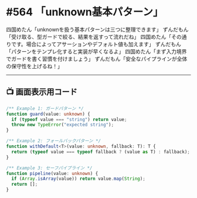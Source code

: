 # #564 「unknown基本パターン」

四国めたん「unknownを扱う基本パターンは三つに整理できます」
ずんだもん「受け取る、型ガードで絞る、結果を返すって流れだね」
四国めたん「その通りです。場合によってアサーションやデフォルト値も加えます」
ずんだもん「パターンをテンプレ化すると実装が早くなるよ」
四国めたん「まず入力境界でガードを書く習慣を付けましょう」
ずんだもん「安全なパイプラインが全体の保守性を上げるね！」

---

## 📺 画面表示用コード

```typescript
/** Example 1: ガードパターン */
function guard(value: unknown) {
  if (typeof value === "string") return value;
  throw new TypeError("expected string");
}

/** Example 2: フォールバックパターン */
function withDefault<T>(value: unknown, fallback: T): T {
  return (typeof value === typeof fallback ? (value as T) : fallback);
}

/** Example 3: セーフパイプライン */
function pipeline(value: unknown) {
  if (Array.isArray(value)) return value.map(String);
  return [];
}
```
